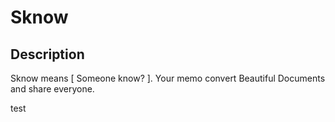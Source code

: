 # Sknow
## Description
Sknow means [ Someone know? ].
Your memo convert Beautiful Documents and share everyone.

test
